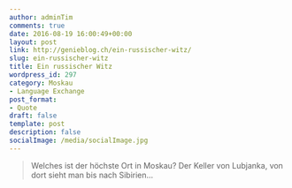 ```yaml
---
author: adminTim
comments: true
date: 2016-08-19 16:00:49+00:00
layout: post
link: http://genieblog.ch/ein-russischer-witz/
slug: ein-russischer-witz
title: Ein russischer Witz
wordpress_id: 297
category: Moskau
- Language Exchange
post_format:
- Quote
draft: false
template: post
description: false
socialImage: /media/socialImage.jpg
---
```


<blockquote>Welches ist der höchste Ort in Moskau? Der Keller von Lubjanka, von dort sieht man bis nach Sibirien...</blockquote>
